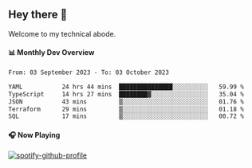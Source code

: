 ## Hey there 👋

Welcome to my technical abode.

#### 📊 Monthly Dev Overview
<!--START_SECTION:waka-->

```txt
From: 03 September 2023 - To: 03 October 2023

YAML           24 hrs 44 mins  ███████████████░░░░░░░░░░   59.99 %
TypeScript     14 hrs 27 mins  ████████▓░░░░░░░░░░░░░░░░   35.04 %
JSON           43 mins         ▒░░░░░░░░░░░░░░░░░░░░░░░░   01.76 %
Terraform      29 mins         ▒░░░░░░░░░░░░░░░░░░░░░░░░   01.18 %
SQL            17 mins         ▒░░░░░░░░░░░░░░░░░░░░░░░░   00.72 %
```

<!--END_SECTION:waka-->

#### 🎧 Now Playing

[![spotify-github-profile](https://spotify-github-profile.vercel.app/api/view?uid=james2mid&cover_image=true&theme=natemoo-re)](https://open.spotify.com/user/james2mid?si=2b3baf2b09cb499e)
